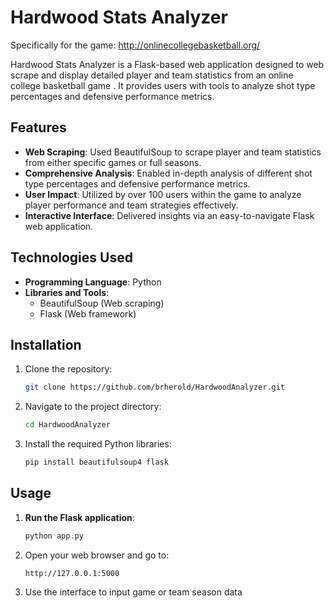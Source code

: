 # Hardwood Stats Analyzer

Specifically for the game: http://onlinecollegebasketball.org/

Hardwood Stats Analyzer is a Flask-based web application designed to web scrape and display detailed player and team statistics from an online college basketball game . It provides users with tools to analyze shot type percentages and defensive performance metrics.

## Features

- **Web Scraping**: Used BeautifulSoup to scrape player and team statistics from either specific games or full seasons.
- **Comprehensive Analysis**: Enabled in-depth analysis of different shot type percentages and defensive performance metrics.
- **User Impact**: Utilized by over 100 users within the game to analyze player performance and team strategies effectively.
- **Interactive Interface**: Delivered insights via an easy-to-navigate Flask web application.

## Technologies Used

- **Programming Language**: Python
- **Libraries and Tools**:
  - BeautifulSoup (Web scraping)
  - Flask (Web framework)

## Installation

1. Clone the repository:
   ```bash
   git clone https://github.com/brherold/HardwoodAnalyzer.git
   ```
2. Navigate to the project directory:
   ```bash
   cd HardwoodAnalyzer
   ```
3. Install the required Python libraries:
   ```bash
   pip install beautifulsoup4 flask
   ```

## Usage

1. **Run the Flask application**:
   ```bash
   python app.py
   ```
2. Open your web browser and go to:
   ```
   http://127.0.0.1:5000
   ```
3. Use the interface to input game or team season data


